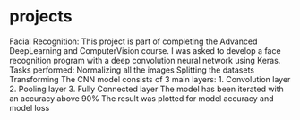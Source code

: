 # projects
Facial Recognition: 
  This project is part of completing the Advanced DeepLearning and ComputerVision course. 
        I was asked to develop a face recognition program with a deep convolution neural network using Keras.
        Tasks performed:
          Normalizing all the images
          Splitting the datasets
          Transforming
          The CNN model consists of 3 main layers:
            1. Convolution layer
            2. Pooling layer
            3. Fully Connected layer
        The model has been iterated with an accuracy above 90%
        The result was plotted for model accuracy and model loss
  
